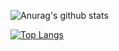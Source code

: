 ![Anurag's github stats](https://github-readme-stats.vercel.app/api?username=sidv93&count_private=true&show_icons=true&theme=radical)

[![Top Langs](https://github-readme-stats.vercel.app/api/top-langs/?username=sidv93)](https://github.com/anuraghazra/github-readme-stats)
